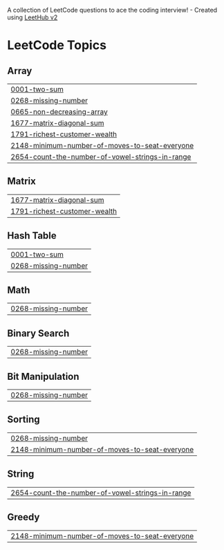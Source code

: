 A collection of LeetCode questions to ace the coding interview! - Created using [LeetHub v2](https://github.com/arunbhardwaj/LeetHub-2.0)
<!---LeetCode Topics Start-->
# LeetCode Topics
## Array
|  |
| ------- |
| [0001-two-sum](https://github.com/Ragesh-KV/LEETCODE-PROBLEMS/tree/master/0001-two-sum) |
| [0268-missing-number](https://github.com/Ragesh-KV/LEETCODE-PROBLEMS/tree/master/0268-missing-number) |
| [0665-non-decreasing-array](https://github.com/Ragesh-KV/LEETCODE-PROBLEMS/tree/master/0665-non-decreasing-array) |
| [1677-matrix-diagonal-sum](https://github.com/Ragesh-KV/LEETCODE-PROBLEMS/tree/master/1677-matrix-diagonal-sum) |
| [1791-richest-customer-wealth](https://github.com/Ragesh-KV/LEETCODE-PROBLEMS/tree/master/1791-richest-customer-wealth) |
| [2148-minimum-number-of-moves-to-seat-everyone](https://github.com/Ragesh-KV/LEETCODE-PROBLEMS/tree/master/2148-minimum-number-of-moves-to-seat-everyone) |
| [2654-count-the-number-of-vowel-strings-in-range](https://github.com/Ragesh-KV/LEETCODE-PROBLEMS/tree/master/2654-count-the-number-of-vowel-strings-in-range) |
## Matrix
|  |
| ------- |
| [1677-matrix-diagonal-sum](https://github.com/Ragesh-KV/LEETCODE-PROBLEMS/tree/master/1677-matrix-diagonal-sum) |
| [1791-richest-customer-wealth](https://github.com/Ragesh-KV/LEETCODE-PROBLEMS/tree/master/1791-richest-customer-wealth) |
## Hash Table
|  |
| ------- |
| [0001-two-sum](https://github.com/Ragesh-KV/LEETCODE-PROBLEMS/tree/master/0001-two-sum) |
| [0268-missing-number](https://github.com/Ragesh-KV/LEETCODE-PROBLEMS/tree/master/0268-missing-number) |
## Math
|  |
| ------- |
| [0268-missing-number](https://github.com/Ragesh-KV/LEETCODE-PROBLEMS/tree/master/0268-missing-number) |
## Binary Search
|  |
| ------- |
| [0268-missing-number](https://github.com/Ragesh-KV/LEETCODE-PROBLEMS/tree/master/0268-missing-number) |
## Bit Manipulation
|  |
| ------- |
| [0268-missing-number](https://github.com/Ragesh-KV/LEETCODE-PROBLEMS/tree/master/0268-missing-number) |
## Sorting
|  |
| ------- |
| [0268-missing-number](https://github.com/Ragesh-KV/LEETCODE-PROBLEMS/tree/master/0268-missing-number) |
| [2148-minimum-number-of-moves-to-seat-everyone](https://github.com/Ragesh-KV/LEETCODE-PROBLEMS/tree/master/2148-minimum-number-of-moves-to-seat-everyone) |
## String
|  |
| ------- |
| [2654-count-the-number-of-vowel-strings-in-range](https://github.com/Ragesh-KV/LEETCODE-PROBLEMS/tree/master/2654-count-the-number-of-vowel-strings-in-range) |
## Greedy
|  |
| ------- |
| [2148-minimum-number-of-moves-to-seat-everyone](https://github.com/Ragesh-KV/LEETCODE-PROBLEMS/tree/master/2148-minimum-number-of-moves-to-seat-everyone) |
<!---LeetCode Topics End-->